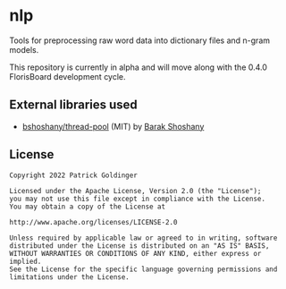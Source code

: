 # nlp

Tools for preprocessing raw word data into dictionary files and n-gram models.

This repository is currently in alpha and will move along with the 0.4.0 FlorisBoard development cycle.

## External libraries used

- [bshoshany/thread-pool](https://github.com/bshoshany/thread-pool) (MIT) by [Barak Shoshany](https://github.com/bshoshany)

## License

```
Copyright 2022 Patrick Goldinger

Licensed under the Apache License, Version 2.0 (the "License");
you may not use this file except in compliance with the License.
You may obtain a copy of the License at

http://www.apache.org/licenses/LICENSE-2.0

Unless required by applicable law or agreed to in writing, software
distributed under the License is distributed on an "AS IS" BASIS,
WITHOUT WARRANTIES OR CONDITIONS OF ANY KIND, either express or implied.
See the License for the specific language governing permissions and
limitations under the License.
```
